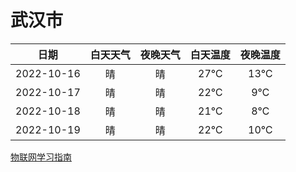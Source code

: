 # 武汉市
|日期|白天天气|夜晚天气|白天温度|夜晚温度|
|:--:|:--:|:--:|:--:|:--:|
|2022-10-16|晴|晴|27℃|13℃|
|2022-10-17|晴|晴|22℃|9℃|
|2022-10-18|晴|晴|21℃|8℃|
|2022-10-19|晴|晴|22℃|10℃|
 
[物联网学习指南](http://doc.lziqi.top/IoT)
